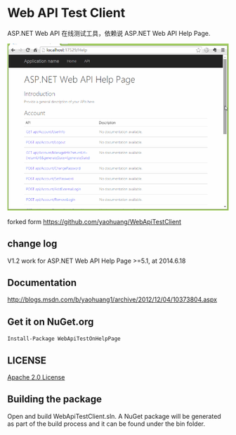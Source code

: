 # Web API Test Client

ASP.NET Web API 在线测试工具，依赖说 ASP.NET Web API Help Page.

![demo](docs/images/demo.gif)


forked form https://github.com/yaohuang/WebApiTestClient

## change log
V1.2  work for ASP.NET Web API Help Page >=5.1, at 2014.6.18


## Documentation
http://blogs.msdn.com/b/yaohuang1/archive/2012/12/04/10373804.aspx

## Get it on NuGet.org

    Install-Package WebApiTestOnHelpPage
	
## LICENSE
[Apache 2.0 License](https://github.com/yaohuang/WebApiTestClient/blob/master/LICENSE.md)

## Building the package
Open and build WebApiTestClient.sln. A NuGet package will be generated as part of the build process and it can be found under the bin folder.
